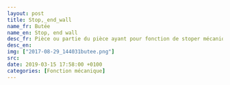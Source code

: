 ```yaml
---
layout: post
title: Stop,_end_wall
name_fr: Butée
name_en: Stop, end wall
desc_fr: Pièce ou partie du pièce ayant pour fonction de stoper mécaniquement la rotation ou translation d'une autre pièce en mouvement dans un même assemblage.
desc_en: 
img: ["2017-08-29_144031butee.png"]
src: 
date: 2019-03-15 17:58:00 +0100
categories: [Fonction mécanique]
---
```

